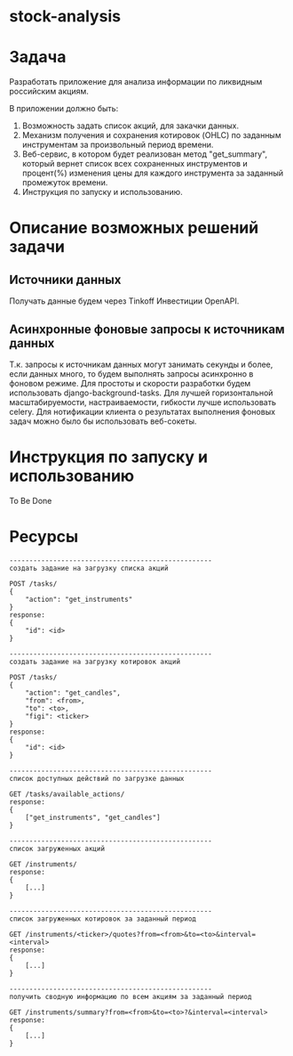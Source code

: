 # stock-analysis

# Задача

Разработать приложение для анализа информации по ликвидным российским акциям.

В приложении должно быть:

1) Возможность задать список акций, для закачки данных.
2) Механизм получения и сохранения котировок (OHLC) по заданным инструментам за 
произвольный период времени.
3) Веб-сервис, в котором будет реализован метод "get_summary", который вернет список 
всех сохраненных инструментов и процент(%) изменения цены для каждого инструмента за 
заданный промежуток времени.
4) Инструкция по запуску и использованию.

# Описание возможных решений задачи

## Источники данных

Получать данные будем через Tinkoff Инвестиции OpenAPI.

## Асинхронные фоновые запросы к источникам данных

Т.к. запросы к источникам данных могут занимать секунды и более, если данных много, 
то будем выполнять запросы асинхронно в фоновом режиме. Для простоты и скорости разработки
будем использовать django-background-tasks. Для лучшей горизонтальной масштабируемости, 
настраиваемости, гибкости лучше использовать celery. 
Для нотификации клиента о результатах выполнения фоновых задач можно было бы использовать 
веб-сокеты.

# Инструкция по запуску и использованию

To Be Done

# Ресурсы

```
---------------------------------------------------
создать задание на загрузку списка акций

POST /tasks/
{
    "action": "get_instruments"
}
response:
{
    "id": <id>
}

---------------------------------------------------
создать задание на загрузку котировок акций

POST /tasks/
{
    "action": "get_candles",
    "from": <from>,
    "to": <to>,
    "figi": <ticker>
}
response:
{
    "id": <id>
}

---------------------------------------------------
список доступных действий по загрузке данных

GET /tasks/available_actions/
response:
{
    ["get_instruments", "get_candles"]
}

---------------------------------------------------
список загруженных акций

GET /instruments/
response:
{
    [...]
}

---------------------------------------------------
список загруженных котировок за заданный период

GET /instruments/<ticker>/quotes?from=<from>&to=<to>&interval=<interval>
response:
{
    [...]
}

---------------------------------------------------
получить сводную информацию по всем акциям за заданный период

GET /instruments/summary?from=<from>&to=<to>?&interval=<interval>
response:
{
    [...]
}
```